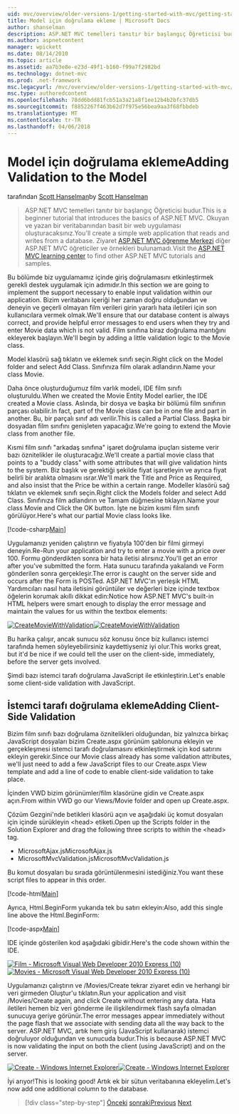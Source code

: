 ```yaml
---
uid: mvc/overview/older-versions-1/getting-started-with-mvc/getting-started-with-mvc-part7
title: Model için doğrulama ekleme | Microsoft Docs
author: shanselman
description: ASP.NET MVC temelleri tanıtır bir başlangıç Öğreticisi budur. Okuyan ve yazan bir veritabanından basit bir web uygulaması oluşturun.
ms.author: aspnetcontent
manager: wpickett
ms.date: 08/14/2010
ms.topic: article
ms.assetid: aa7b3e8e-e23d-49f1-b160-f99a7f2982bd
ms.technology: dotnet-mvc
ms.prod: .net-framework
msc.legacyurl: /mvc/overview/older-versions-1/getting-started-with-mvc/getting-started-with-mvc-part7
msc.type: authoredcontent
ms.openlocfilehash: 78dd6bdd81fcb51a3a21a8f1ee12b4b2bfc37db5
ms.sourcegitcommit: f8852267f463b62d7f975e56bea9aa3f68fbbdeb
ms.translationtype: MT
ms.contentlocale: tr-TR
ms.lasthandoff: 04/06/2018
---
```

<a name="adding-validation-to-the-model"></a><span data-ttu-id="7988e-104">Model için doğrulama ekleme</span><span class="sxs-lookup"><span data-stu-id="7988e-104">Adding Validation to the Model</span></span>
====================
<span data-ttu-id="7988e-105">tarafından [Scott Hanselman](https://github.com/shanselman)</span><span class="sxs-lookup"><span data-stu-id="7988e-105">by [Scott Hanselman](https://github.com/shanselman)</span></span>

> <span data-ttu-id="7988e-106">ASP.NET MVC temelleri tanıtır bir başlangıç Öğreticisi budur.</span><span class="sxs-lookup"><span data-stu-id="7988e-106">This is a beginner tutorial that introduces the basics of ASP.NET MVC.</span></span> <span data-ttu-id="7988e-107">Okuyan ve yazan bir veritabanından basit bir web uygulaması oluşturacaksınız.</span><span class="sxs-lookup"><span data-stu-id="7988e-107">You'll create a simple web application that reads and writes from a database.</span></span> <span data-ttu-id="7988e-108">Ziyaret [ASP.NET MVC öğrenme Merkezi](../../../index.md) diğer ASP.NET MVC öğreticiler ve örnekleri bulunamadı.</span><span class="sxs-lookup"><span data-stu-id="7988e-108">Visit the [ASP.NET MVC learning center](../../../index.md) to find other ASP.NET MVC tutorials and samples.</span></span>


<span data-ttu-id="7988e-109">Bu bölümde biz uygulamamız içinde giriş doğrulamasını etkinleştirmek gerekli destek uygulamak için adımıdır.</span><span class="sxs-lookup"><span data-stu-id="7988e-109">In this section we are going to implement the support necessary to enable input validation within our application.</span></span> <span data-ttu-id="7988e-110">Bizim veritabanı içeriği her zaman doğru olduğundan ve deneyin ve geçerli olmayan film verileri girin yararlı hata iletileri için son kullanıcılara vermek olmak.</span><span class="sxs-lookup"><span data-stu-id="7988e-110">We'll ensure that our database content is always correct, and provide helpful error messages to end users when they try and enter Movie data which is not valid.</span></span> <span data-ttu-id="7988e-111">Film sınıfına biraz doğrulama mantığını ekleyerek başlayın.</span><span class="sxs-lookup"><span data-stu-id="7988e-111">We'll begin by adding a little validation logic to the Movie class.</span></span>

<span data-ttu-id="7988e-112">Model klasörü sağ tıklatın ve eklemek sınıfı seçin.</span><span class="sxs-lookup"><span data-stu-id="7988e-112">Right click on the Model folder and select Add Class.</span></span> <span data-ttu-id="7988e-113">Sınıfınıza film olarak adlandırın.</span><span class="sxs-lookup"><span data-stu-id="7988e-113">Name your class Movie.</span></span>

<span data-ttu-id="7988e-114">Daha önce oluşturduğumuz film varlık modeli, IDE film sınıfı oluşturuldu.</span><span class="sxs-lookup"><span data-stu-id="7988e-114">When we created the Movie Entity Model earlier, the IDE created a Movie class.</span></span> <span data-ttu-id="7988e-115">Aslında, bir dosya ve başka bir bölümü film sınıfının parçası olabilir.</span><span class="sxs-lookup"><span data-stu-id="7988e-115">In fact, part of the Movie class can be in one file and part in another.</span></span> <span data-ttu-id="7988e-116">Bu, bir parçalı sınıf adı verilir.</span><span class="sxs-lookup"><span data-stu-id="7988e-116">This is called a Partial Class.</span></span> <span data-ttu-id="7988e-117">Başka bir dosyadan film sınıfını genişleten yapacağız.</span><span class="sxs-lookup"><span data-stu-id="7988e-117">We're going to extend the Movie class from another file.</span></span>

<span data-ttu-id="7988e-118">Kısmi film sınıfı "arkadaş sınıfına" işaret doğrulama ipuçları sisteme verir bazı öznitelikler ile oluşturacağız.</span><span class="sxs-lookup"><span data-stu-id="7988e-118">We'll create a partial movie class that points to a "buddy class" with some attributes that will give validation hints to the system.</span></span> <span data-ttu-id="7988e-119">Biz başlık ve gerektiği şekilde fiyat işaretleyin ve ayrıca fiyat belirli bir aralıkta olmasını ısrar.</span><span class="sxs-lookup"><span data-stu-id="7988e-119">We'll mark the Title and Price as Required, and also insist that the Price be within a certain range.</span></span> <span data-ttu-id="7988e-120">Modeller klasörü sağ tıklatın ve eklemek sınıfı seçin.</span><span class="sxs-lookup"><span data-stu-id="7988e-120">Right click the Models folder and select Add Class.</span></span> <span data-ttu-id="7988e-121">Sınıfınıza film adlandırın ve Tamam düğmesine tıklayın.</span><span class="sxs-lookup"><span data-stu-id="7988e-121">Name your class Movie and Click the OK button.</span></span> <span data-ttu-id="7988e-122">İşte ne bizim kısmi film sınıfı görülüyor.</span><span class="sxs-lookup"><span data-stu-id="7988e-122">Here's what our partial Movie class looks like.</span></span>

[!code-csharp[Main](getting-started-with-mvc-part7/samples/sample1.cs)]

<span data-ttu-id="7988e-123">Uygulamanızı yeniden çalıştırın ve fiyatıyla 100'den bir filmi girmeyi deneyin.</span><span class="sxs-lookup"><span data-stu-id="7988e-123">Re-Run your application and try to enter a movie with a price over 100.</span></span> <span data-ttu-id="7988e-124">Formu gönderdikten sonra bir hata iletisi alırsınız.</span><span class="sxs-lookup"><span data-stu-id="7988e-124">You'll get an error after you've submitted the form.</span></span> <span data-ttu-id="7988e-125">Hata sunucu tarafında yakalandı ve Form gönderilen sonra gerçekleşir.</span><span class="sxs-lookup"><span data-stu-id="7988e-125">The error is caught on the server side and occurs after the Form is POSTed.</span></span> <span data-ttu-id="7988e-126">ASP.NET MVC'ın yerleşik HTML Yardımcıları nasıl hata iletisini görüntüler ve değerleri bize içinde textbox öğelerin korumak akıllı dikkat edin:</span><span class="sxs-lookup"><span data-stu-id="7988e-126">Notice how ASP.NET MVC's built-in HTML helpers were smart enough to display the error message and maintain the values for us within the textbox elements:</span></span>

<span data-ttu-id="7988e-127">[![CreateMovieWithValidation](getting-started-with-mvc-part7/_static/image2.png)](getting-started-with-mvc-part7/_static/image1.png)</span><span class="sxs-lookup"><span data-stu-id="7988e-127">[![CreateMovieWithValidation](getting-started-with-mvc-part7/_static/image2.png)](getting-started-with-mvc-part7/_static/image1.png)</span></span>

<span data-ttu-id="7988e-128">Bu harika çalışır, ancak sunucu söz konusu önce biz kullanıcı istemci tarafında hemen söyleyebilirsiniz kaydettiyseniz iyi olur.</span><span class="sxs-lookup"><span data-stu-id="7988e-128">This works great, but it'd be nice if we could tell the user on the client-side, immediately, before the server gets involved.</span></span>

<span data-ttu-id="7988e-129">Şimdi bazı istemci tarafı doğrulama JavaScript ile etkinleştirin.</span><span class="sxs-lookup"><span data-stu-id="7988e-129">Let's enable some client-side validation with JavaScript.</span></span>

## <a name="adding-client-side-validation"></a><span data-ttu-id="7988e-130">İstemci tarafı doğrulama ekleme</span><span class="sxs-lookup"><span data-stu-id="7988e-130">Adding Client-Side Validation</span></span>

<span data-ttu-id="7988e-131">Bizim film sınıfı bazı doğrulama öznitelikleri olduğundan, biz yalnızca birkaç JavaScript dosyaları bizim Create.aspx görünüm şablonuna ekleyin ve gerçekleşmesi istemci tarafı doğrulamasını etkinleştirmek için kod satırını ekleyin gerekir.</span><span class="sxs-lookup"><span data-stu-id="7988e-131">Since our Movie class already has some validation attributes, we'll just need to add a few JavaScript files to our Create.aspx View template and add a line of code to enable client-side validation to take place.</span></span>

<span data-ttu-id="7988e-132">İçinden VWD bizim görünümler/film klasörüne gidin ve Create.aspx açın.</span><span class="sxs-lookup"><span data-stu-id="7988e-132">From within VWD go our Views/Movie folder and open up Create.aspx.</span></span>

<span data-ttu-id="7988e-133">Çözüm Gezgini'nde betikleri klasörü açın ve aşağıdaki üç komut dosyaları için içinde sürükleyin &lt;head&gt; etiketi.</span><span class="sxs-lookup"><span data-stu-id="7988e-133">Open up the Scripts folder in the Solution Explorer and drag the following three scripts to within the &lt;head&gt; tag.</span></span>

- <span data-ttu-id="7988e-134">MicrosoftAjax.js</span><span class="sxs-lookup"><span data-stu-id="7988e-134">MicrosoftAjax.js</span></span>
- <span data-ttu-id="7988e-135">MicrosoftMvcValidation.js</span><span class="sxs-lookup"><span data-stu-id="7988e-135">MicrosoftMvcValidation.js</span></span>

<span data-ttu-id="7988e-136">Bu komut dosyaları bu sırada görüntülenmesini istediğiniz.</span><span class="sxs-lookup"><span data-stu-id="7988e-136">You want these script files to appear in this order.</span></span>

[!code-html[Main](getting-started-with-mvc-part7/samples/sample2.html)]

<span data-ttu-id="7988e-137">Ayrıca, Html.BeginForm yukarıda tek bu satırı ekleyin:</span><span class="sxs-lookup"><span data-stu-id="7988e-137">Also, add this single line above the Html.BeginForm:</span></span>

[!code-aspx[Main](getting-started-with-mvc-part7/samples/sample3.aspx)]

<span data-ttu-id="7988e-138">IDE içinde gösterilen kod aşağıdaki gibidir.</span><span class="sxs-lookup"><span data-stu-id="7988e-138">Here's the code shown within the IDE.</span></span>

<span data-ttu-id="7988e-139">[![Film - Microsoft Visual Web Developer 2010 Express (10)](getting-started-with-mvc-part7/_static/image4.png)](getting-started-with-mvc-part7/_static/image3.png)</span><span class="sxs-lookup"><span data-stu-id="7988e-139">[![Movies - Microsoft Visual Web Developer 2010 Express (10)](getting-started-with-mvc-part7/_static/image4.png)](getting-started-with-mvc-part7/_static/image3.png)</span></span>

<span data-ttu-id="7988e-140">Uygulamanızı çalıştırın ve /Movies/Create tekrar ziyaret edin ve herhangi bir veri girmeden Oluştur'u tıklatın.</span><span class="sxs-lookup"><span data-stu-id="7988e-140">Run your application and visit /Movies/Create again, and click Create without entering any data.</span></span> <span data-ttu-id="7988e-141">Hata iletileri hemen biz veri gönderme ile ilişkilendirmek flash sayfa olmadan sunucuya geriye görünür.</span><span class="sxs-lookup"><span data-stu-id="7988e-141">The error messages appear immediately without the page flash that we associate with sending data all the way back to the server.</span></span> <span data-ttu-id="7988e-142">ASP.NET MVC, artık hem giriş (JavaScript kullanarak) istemci doğruluyor olduğundan ve sunucuda budur.</span><span class="sxs-lookup"><span data-stu-id="7988e-142">This is because ASP.NET MVC is now validating the input on both the client (using JavaScript) and on the server.</span></span>

<span data-ttu-id="7988e-143">[![Create - Windows Internet Explorer](getting-started-with-mvc-part7/_static/image6.png)](getting-started-with-mvc-part7/_static/image5.png)</span><span class="sxs-lookup"><span data-stu-id="7988e-143">[![Create - Windows Internet Explorer](getting-started-with-mvc-part7/_static/image6.png)](getting-started-with-mvc-part7/_static/image5.png)</span></span>

<span data-ttu-id="7988e-144">İyi arıyor!</span><span class="sxs-lookup"><span data-stu-id="7988e-144">This is looking good!</span></span> <span data-ttu-id="7988e-145">Artık ek bir sütun veritabanına ekleyelim.</span><span class="sxs-lookup"><span data-stu-id="7988e-145">Let's now add one additional column to the database.</span></span>

> [!div class="step-by-step"]
> <span data-ttu-id="7988e-146">[Önceki](getting-started-with-mvc-part6.md)
> [sonraki](getting-started-with-mvc-part8.md)</span><span class="sxs-lookup"><span data-stu-id="7988e-146">[Previous](getting-started-with-mvc-part6.md)
[Next](getting-started-with-mvc-part8.md)</span></span>
